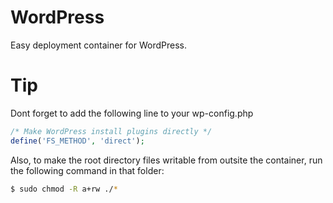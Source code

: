 # WordPress
Easy deployment container for WordPress.

# Tip
Dont forget to add the following line to your wp-config.php

```php
/* Make WordPress install plugins directly */
define('FS_METHOD', 'direct');
```

Also, to make the root directory files writable from outsite the container, run the following command in that folder:
```bash
$ sudo chmod -R a+rw ./*
```